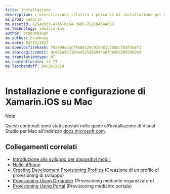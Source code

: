 ```yaml
---
title: Installazione
description: L'esercitazione illustra i percorsi di installazione per Xamarin.iOS.
ms.prod: xamarin
ms.assetid: 625A0933-47A5-6184-3AD5-7E1C8464AEBD
ms.technology: xamarin-ios
author: bradumbaugh
ms.author: brumbaug
ms.date: 03/19/2017
ms.openlocfilehash: f8a494da3cf9b84c20c91bd81c2585cfb8f4a6f1
ms.sourcegitcommit: dc882e9631b4ed52596b944a6fbbdde309346943
ms.translationtype: HT
ms.contentlocale: it-IT
ms.lasthandoff: 04/26/2018
---
```

# <a name="installing-and-configuring-xamarinios-on-mac"></a>Installazione e configurazione di Xamarin.iOS su Mac

> [!NOTE]
> Questi contenuti sono stati spostati nelle guide all'installazione di Visual Studio per Mac all'indirizzo [docs.microsoft.com](https://docs.microsoft.com/visualstudio/mac/installation).



## <a name="related-links"></a>Collegamenti correlati

- [Introduzione allo sviluppo per dispositivi mobili](~/cross-platform/get-started/introduction-to-mobile-development.md)
- [Hello, iPhone](~/ios/get-started/hello-ios/index.md)
- [Creating Development Provisioning Profiles](http://developer.apple.com/library/ios/#documentation/ToolsLanguages/Conceptual/DevPortalGuide/CreatingandDownloadingDevelopmentProvisioningProfiles/CreatingandDownloadingDevelopmentProvisioningProfiles.html) (Creazione di un profilo di provisioning di sviluppo)
- [Provisioning Using Organizer](http://developer.apple.com/library/ios/#recipes/xcode_help-devices_organizer/articles/provision_device_for_development-generic.html) (Provisioning mediante organizzatore)
- [Provisioning Using Portal](http://developer.apple.com/library/ios/#recipes/ProvisioningPortal_Recipes/DownloadingaProvisioningProfile/DownloadingaProvisioningProfile.html) (Provisioning mediante portale)
